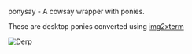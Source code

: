 ponysay - A cowsay wrapper with ponies.

These are desktop ponies converted using [img2xterm](https://github.com/rossy2401/img2xterm)

![Derp](http://i.imgur.com/xOJbE.png)

[](/derp "Today your terminal, tomorrow the world!")
